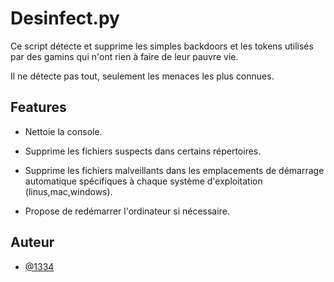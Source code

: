 
# Desinfect.py

Ce script détecte et supprime les simples backdoors et les tokens utilisés par des gamins qui n'ont rien à faire de leur pauvre vie.

Il ne détecte pas tout, seulement les menaces les plus connues.

## Features

- Nettoie la console. 

- Supprime les fichiers suspects dans certains répertoires. 

- Supprime les fichiers malveillants dans les emplacements de démarrage automatique spécifiques à chaque système d'exploitation (linus,mac,windows). 

- Propose de redémarrer l'ordinateur si nécessaire. 

## Auteur

- [@1334](https://github.com/Millecenttrantequatre2)

